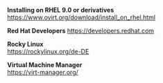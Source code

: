 **Installing on RHEL 9.0 or derivatives**  
https://www.ovirt.org/download/install_on_rhel.html

**Red Hat Developers**
https://developers.redhat.com

**Rocky Linux**  
https://rockylinux.org/de-DE

**Virtual Machine Manager**  
https://virt-manager.org/
